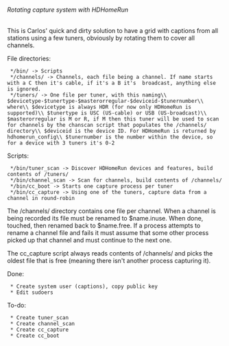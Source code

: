 ###### Rotating capture system with HDHomeRun

This is Carlos\' quick and dirty solution to have a grid with captions
from all stations using a few tuners, obviously by rotating them to
cover all channels.

File directories:

` */bin/ -> Scripts`\
` */channels/ -> Channels, each file being a channel. If name starts with a C then it's cable, if it's a B it's  broadcast, anything else is ignored.`\
` */tuners/ -> One file per tuner, with this naming\\     $devicetype-$tunertype-$masterorregular-$deviceid-$tunernumber\\ where\\ $devicetype is always HDR (for now only HDHomeRun is supported)\\ $tunertype is USC (US-cable) or USB (US-broadcast)\\ $masterorregular is M or R, if M then this tuner will be used to scan for channels by the chanscan script that populates the /channels/ directory\\ $deviceid is the device ID. For HDHomeRun is returned by hdhomerun_config\\ $tunernumber is the number within the device, so for a device with 3 tuners it's 0-2`

Scripts:

` */bin/tuner_scan -> Discover HDHomeRun devices and features, build contents of /tuners/`\
` */bin/channel_scan -> Scan for channels, build contents of /channels/`\
` */bin/cc_boot -> Starts one capture process per tuner`\
` */bin/cc_capture -> Using one of the tuners, capture data from a channel in round-robin`

The /channels/ directory contains one file per channel. When a channel
is being recorded its file must be renamed to \$name.inuse. When done,
touched, then renamed back to \$name.free. If a process attempts to
rename a channel file and fails it must assume that some other process
picked up that channel and must continue to the next one.

The cc\_capture script always reads contents of /channels/ and picks the
oldest file that is free (meaning there isn\'t another process capturing
it).

Done:

` * Create system user (captions), copy public key`\
` * Edit sudoers`

To-do:

` * Create tuner_scan`\
` * Create channel_scan`\
` * Create cc_capture`\
` * Create cc_boot`
